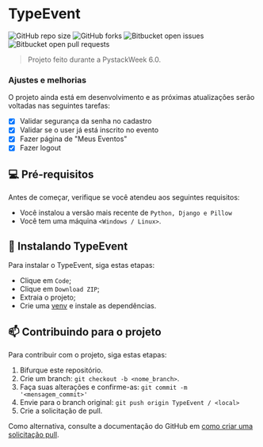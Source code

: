 # TypeEvent

![GitHub repo size](https://img.shields.io/github/repo-size/gabriel-preti-ferraz/TypeEvent?style=for-the-badge)
![GitHub forks](https://img.shields.io/github/forks/gabriel-preti-ferraz/TypeEvent?style=for-the-badge)
![Bitbucket open issues](https://img.shields.io/bitbucket/issues/gabriel-preti-ferraz/TypeEvent?style=for-the-badge)
![Bitbucket open pull requests](https://img.shields.io/bitbucket/pr-raw/gabriel-preti-ferraz/TypeEvent?style=for-the-badge)

> Projeto feito durante a PystackWeek 6.0.

### Ajustes e melhorias

O projeto ainda está em desenvolvimento e as próximas atualizações serão voltadas nas seguintes tarefas:

- [x] Validar segurança da senha no cadastro
- [x] Validar se o user já está inscrito no evento
- [x] Fazer página de "Meus Eventos"
- [x] Fazer logout

## 💻 Pré-requisitos

Antes de começar, verifique se você atendeu aos seguintes requisitos:
* Você instalou a versão mais recente de `Python, Django e Pillow`
* Você tem uma máquina `<Windows / Linux>`.

## 🚀 Instalando TypeEvent

Para instalar o TypeEvent, siga estas etapas:

* Clique em `Code`;
* Clique em `Download ZIP`;
* Extraia o projeto;
* Crie uma <a href="https://www.alura.com.br/artigos/ambientes-virtuais-em-python?gclid=Cj0KCQjwlumhBhClARIsABO6p-y4hMc9cj3tKQBYlo_9aSZtMDlHH-0U3LNFnO1xU1vDZtgyjwt6YmcaArTeEALw_wcB">venv</a> e instale as dependências.

## 📫 Contribuindo para o projeto
Para contribuir com o projeto, siga estas etapas:

1. Bifurque este repositório.
2. Crie um branch: `git checkout -b <nome_branch>`.
3. Faça suas alterações e confirme-as: `git commit -m '<mensagem_commit>'`
4. Envie para o branch original: `git push origin TypeEvent / <local>`
5. Crie a solicitação de pull.

Como alternativa, consulte a documentação do GitHub em [como criar uma solicitação pull](https://help.github.com/en/github/collaborating-with-issues-and-pull-requests/creating-a-pull-request).
